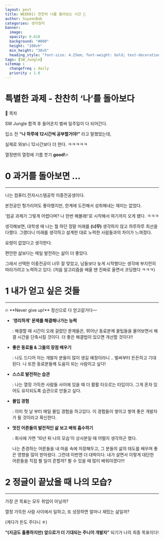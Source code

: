 ```yaml
---
layout: post
title: WEEK01) 찬찬히 나를 돌아보는 시간 💬
author: SuyeonBak
categories: 생각정리
banner:
  image:
  opacity: 0.618
  background: "#000"
  height: "100vh"
  min_height: "38vh"
  heading_style: "font-size: 4.25em; font-weight: bold; text-decoration: none"
tags: [SW_Jungle]
sitemap :
  changefreq : daily
  priority : 1.0
---
```

# 특별한 과제 - 찬찬히 ‘나’를 돌아보다

<aside>
📍 목차

</aside>

SW Jungle 합격 후 들어온지 벌써 일주일이 다 되어간다.

입소 전 **“나 하루에 12시간씩 공부할거야!”** 라고 말했었는데,

실제로 와보니 12시간보다 더 한다. ㅋㅋㅋㅋㅋ

열정맨의 열정에 기름 붓기 **good!**🔥

# 0 과거를 돌아보면 ...

---

나는 컴퓨터.전자시스템공학 이중전공생이다.

본전공인 헝가리어도 좋아했지만, 한계에 도전해서 성취해내는 재미는 없었다.

‘컴공 과제가 그렇게 어렵다며? 나 한번 해볼래!’로 시작해서 여기까지 오게 됐다. ㅋㅋㅋ

생각해보면, 대학생 때 나는 뭘 하던 정말 미래를 **(너무)** 생각하지 않고 하루하루 최선을 다했다. 그랬더니 미래를 생각하고 설계한 대로 노력한 사람들과의 차이가 느껴졌다.

요령이 없었다고 생각한다.

편안한 삶보다는 매일 발전하는 삶이 더 좋았다.

그래서 선택한 이중전공이 너무 잘 맞았고, 남들보다 늦게 시작했다는 생각에 부지런히 따라가려고 노력하고 있다. (처음 알고리즘을 배울 땐 진짜로 울면서 코딩했다 ㅋㅋㅋ)

# 1 내가 얻고 싶은 것들

---

<aside>
🔥 **Never give up!** 정신으로 다 얻고갈거다〰️

</aside>

- ‘**영리하게’ 문제를 해결해나가는 능력**
    
    : 해결할 때 시간이 오래 걸렸던 문제들은, 뛰어난 동료분께 꿀팁들을 물어보면서 해결 시간을 단축시킬 것이다. 더 좋은 해결법이 있으면 개선할 것이다!!
    
- **좋은 동료들 & 그들의 장점 배우기**
    
    : 나도 드디어 아는 개발자 분들이 많이 생길 예정이라니 .. 벌써부터 든든하고 기대된다. 나 또한 동료분들께 도움이 되는 사람이고 싶다! 
    
- **스스로 발전하는 습관**
    
    : 나는 열정 가득한 사람들 사이에 있을 때 더 활활 타오르는 타입이다. 그게 혼자 있어도 유지되도록 습관으로 만들고 싶다. 
    
- **몰입 경험**
    
    : 이미 첫 날 부터 매일 몰입 경험을 하고있다. 이 경험들이 쌓이고 쌓여 좋은 개발자가 될 것이라고 확신한다.
    
- **멋진 어른들의 발전적인 삶 보고 배워 흡수하기**
    
    : 회사에 가면 ‘10년 뒤 나의 모습’이 상사분일 때 어떨지 생각하곤 했다. 
    
    나는 존경하는 어른들을 내 마음 속에 저장해두고, 그 분들의 삶의 태도를 배우며 좋은 영향을 많이 받아왔다. 그런데 이번엔 더 대박이다. 내가 살면서 이렇게 대단한 어른들을 직접 뵐 일이 흔할까? 뵐 수 있을 때 많이 배워야겠다!!! 
    

# 2 정글이 끝났을 때 나의 모습?

---

가장 큰 목표는 모두 취업이 아닐까?

열정 가득한 사람 사이에서 일하고, 또 성장하면 얼마나 재밌는 삶일까?

(게다가 돈도 주다니 ㅎ)

**“(지금도 훌륭하지만) 앞으로가 더 기대되는 주니어 개발자”** 되기가 나의 최종 목표이다!
